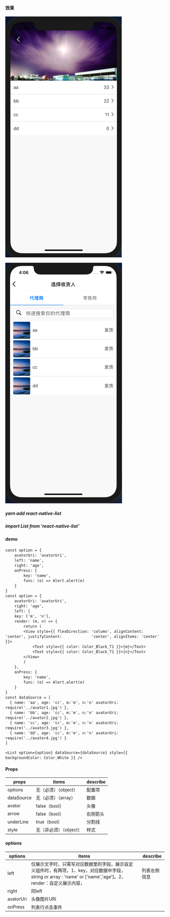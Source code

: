 #### 效果

![](./ScreenShot/WX20190426-160538.png)

![](./ScreenShot/WX20190426-160616.png)

##### yarn add react-native-list

##### import List from 'react-native-list'

#### demo

```
const option = {
	avatorUri: 'avatorUri',
	left: 'name',
	right: 'age',
	onPress: {
    	key: 'name',
    	func: (e) => Alert.alert(e)
  	}
}
const option = {
	avatorUri: 'avatorUri',
	right: 'age',
	left: {
	key: ['m', 'n'],
	render: (m, n) => {
        return (
        <View style={{ flexDirection: 'column', alignContent: 'center', justifyContent: 			'center', alignItems: 'center' }}>
            <Text style={{ color: Color_Black_T1 }}>{m}</Text>
            <Text style={{ color: Color_Black_T1 }}>{n}</Text>
        </View>
        )
	},
	onPress: {
		key: 'name',
		func: (e) => Alert.alert(e)
	}
}
const dataSource = [
  { name: 'aa', age: 'cc', m:'m', n:'n' avatorUri: require('../avator1.jpg') },
  { name: 'bb', age: 'cc', m:'m', n:'n' avatorUri: require('../avator2.jpg') },
  { name: 'cc', age: 'cc', m:'m', n:'n' avatorUri: require('../avator3.jpg') },
  { name: 'dd', age: 'cc', m:'m', n:'n' avatorUri: require('../avator4.jpg') }
]
```
```
<List option={option} dataSource={dataSource} style={{ backgroundColor: Color_White }} />
```

#### Props

| props      | items                  | describe |
| ---------- | ---------------------- | -------- |
| options    | 无（必须）（object）   | 配置项   |
| dataSource | 无（必须）（array）    | 数据     |
| avator     | false（bool）          | 头像     |
| arrow      | false（bool）          | 右侧箭头 |
| underLine  | true（bool）           | 分割线   |
| style      | 无（非必须）（object） | 样式     |

#### options

| options   | items                                                        | describe     |
| --------- | ------------------------------------------------------------ | ------------ |
| left      | 仅展示文字时，只需写对应数据里的字段，展示自定义组件时，有两项，1、key，对应数据中字段，string or array : 'name' or ['name','age']。2、render：自定义展示内容， | 列表左侧信息 |
| right     | 同left                                                       |              |
| avatorUri | 头像图片URI                                                  |              |
| onPress   | 列表行点击事件                                               |              |

